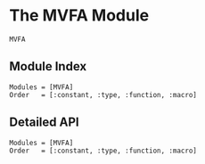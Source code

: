 # The MVFA Module

```@docs
MVFA
```

## Module Index

```@index
Modules = [MVFA]
Order   = [:constant, :type, :function, :macro]
```
## Detailed API

```@autodocs
Modules = [MVFA]
Order   = [:constant, :type, :function, :macro]
```
